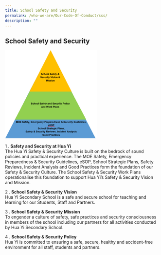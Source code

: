```yaml
---
title: School Safety and Security
permalink: /who-we-are/Our-Code-Of-Conduct/sss/
description: ""
---
```

## School Safety and Security

<img src="/images/safety 1.png" style="width:60%">

1 \.  **Safety and Security at Hua Yi** <br>
The Hua Yi Safety &amp; Security Culture is built on the bedrock of sound policies and practical experience. The MOE Safety, Emergency Preparedness &amp; Security Guidelines, eSOP, School Strategic Plans, Safety Reviews, Incident Analysis and Good Practices form the foundation of our Safety &amp; Security Culture. The School Safety &amp; Security Work Plans operationalise this foundation to support Hua Yi’s Safety &amp; Security Vision and Mission.  
      
2 \.  **School Safety &amp; Security Vision**<br>
Hua Yi Secondary School is a safe and secure school for teaching and learning for our Students, Staff and Partners.  
      
3 \.  **School Safety &amp; Security Mission**<br>
To engender a culture of safety, safe practices and security consciousness in members of the school including our partners for all activities conducted by Hua Yi Secondary School.  
      
4 \.  **School Safety &amp; Security Policy**<br>
Hua Yi is committed to ensuring a safe, secure, healthy and accident-free environment for all staff, students and partners.